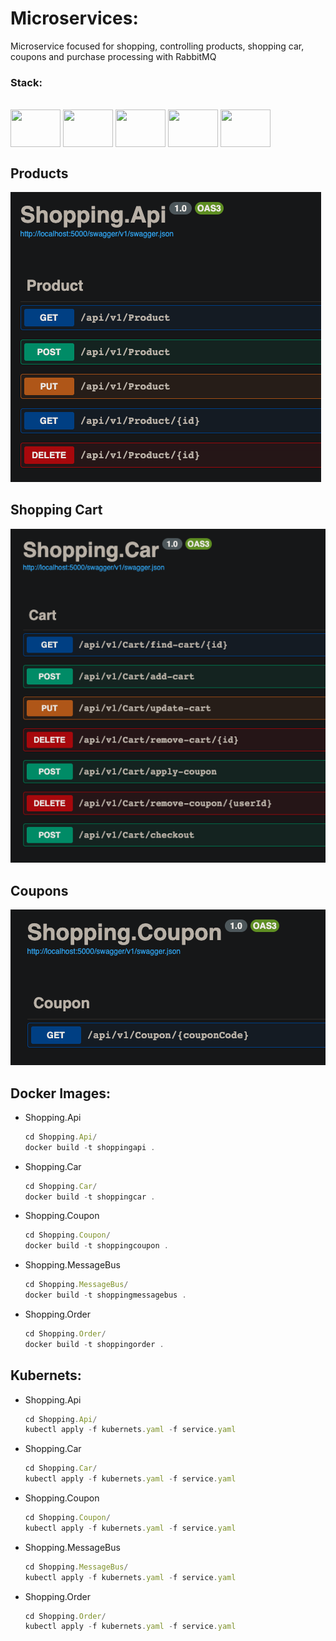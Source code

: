 # Microservices:
  Microservice focused for shopping, controlling products, shopping car, coupons and purchase processing with RabbitMQ

### Stack:

<div style="display: inline_block"><br>
  <img align="center" height="60" width="80" src="https://cdn.jsdelivr.net/gh/devicons/devicon/icons/csharp/csharp-original.svg" />
  <img align="center" height="60" width="80" src="https://cdn.jsdelivr.net/gh/devicons/devicon/icons/docker/docker-original.svg" />    
  <img align="center" height="60" width="80" src="https://cdn.jsdelivr.net/gh/devicons/devicon/icons/kubernetes/kubernetes-plain.svg" />
  <img align="center" height="60" width="80" src="https://cdn.jsdelivr.net/gh/devicons/devicon/icons/mysql/mysql-original.svg" />
  <img align="center" height="60" width="80" src="https://icon.icepanel.io/Technology/svg/RabbitMQ.svg" />
</div>

## Products

 ![Shopping.Api](https://github.com/LuizGustavoSena/Microservices/blob/main/images/Shopping.Api.png)

 ## Shopping Cart

 ![Shopping.Car](https://github.com/LuizGustavoSena/Microservices/blob/main/images/Shopping.Car.png)

 ## Coupons

 ![Shopping.Coupon](https://github.com/LuizGustavoSena/Microservices/blob/main/images/Shopping.Coupon.png)

 ## Docker Images:

- Shopping.Api
    ```js
    cd Shopping.Api/
    docker build -t shoppingapi .
    ```
- Shopping.Car
    ```js
    cd Shopping.Car/
    docker build -t shoppingcar .
    ```
- Shopping.Coupon
    ```js
    cd Shopping.Coupon/
    docker build -t shoppingcoupon .
    ```
- Shopping.MessageBus
    ```js
    cd Shopping.MessageBus/
    docker build -t shoppingmessagebus .
    ```
- Shopping.Order
    ```js
    cd Shopping.Order/
    docker build -t shoppingorder .
    ```

## Kubernets:

- Shopping.Api
    ```js
    cd Shopping.Api/
    kubectl apply -f kubernets.yaml -f service.yaml
    ```
- Shopping.Car
    ```js
    cd Shopping.Car/
    kubectl apply -f kubernets.yaml -f service.yaml
    ```
- Shopping.Coupon
    ```js
    cd Shopping.Coupon/
    kubectl apply -f kubernets.yaml -f service.yaml
    ```
- Shopping.MessageBus
    ```js
    cd Shopping.MessageBus/
    kubectl apply -f kubernets.yaml -f service.yaml
    ```
- Shopping.Order
    ```js
    cd Shopping.Order/
    kubectl apply -f kubernets.yaml -f service.yaml
    ```
